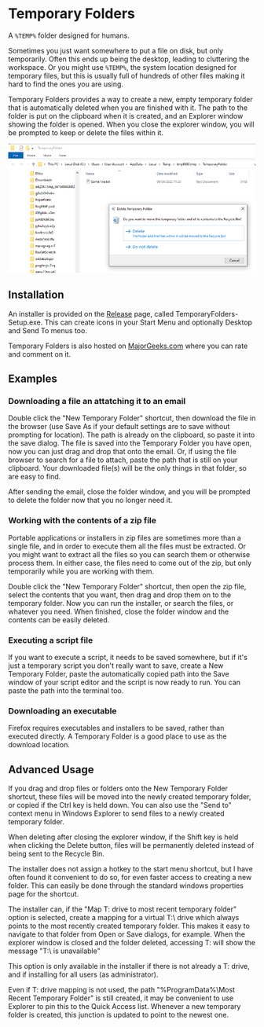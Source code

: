 ﻿# Temporary Folders
A `%TEMP%` folder designed for humans.

Sometimes you just want somewhere to put a file on disk, but only temporarily. Often this ends up being the desktop, leading to cluttering
the workspace. Or you might use `%TEMP%`, the system location designed for temporary files, but this is usually full of hundreds of other
files making it hard to find the ones you are using.

Temporary Folders provides a way to create a new, empty temporary folder that is automatically deleted when you are finished with it.
The path to the folder is put on the clipboard when it is created, and an Explorer window showing the folder is opened. When you close
the explorer window, you will be prompted to keep or delete the files within it.

![Temporary Folders Screenshot](Screenshots/DeletePrompt.png)

## Installation
An installer is provided on the [Release](https://github.com/AlexVallat/TemporaryFolders/releases) page, called TemporaryFolders-Setup.exe.
This can create icons in your Start Menu and optionally Desktop and Send To menus too.

Temporary Folders is also hosted on [MajorGeeks.com](https://www.majorgeeks.com/files/details/temporary_folders.html) where you can rate and
comment on it.

## Examples
### Downloading a file an attatching it to an email
Double click the "New Temporary Folder" shortcut, then download the file in the browser
(use Save As if your default settings are to save without prompting for location). The path is already on the clipboard, so paste it
into the save dialog. The file is saved into the Temporary Folder you have open, now you can just drag and drop that onto the email. Or, if
using the file browser to search for a file to attach, paste the path that is still on your clipboard. Your downloaded file(s) will be the
only things in that folder, so are easy to find.

After sending the email, close the folder window, and you will be prompted to delete the folder now that you no longer need it.

### Working with the contents of a zip file
Portable applications or installers in zip files are sometimes more than a single file, and in order
to execute them all the files must be extracted. Or you might want to extract all the files so you can search them or otherwise process them. In
either case, the files need to come out of the zip, but only temporarily while you are working with them.

Double click the "New Temporary Folder" shortcut, then open the zip file, select the contents that you want, then drag and drop them on to the
temporary folder. Now you can run the installer, or search the files, or whatever you need. When finished, close the folder window and the
contents can be easily deleted.

### Executing a script file
If you want to execute a script, it needs to be saved somewhere, but if it's just a temporary script you don't really want to save, create a New
Temporary Folder, paste the automatically copied path into the Save window of your script editor and the script is now ready to run. You can
paste the path into the terminal too.

### Downloading an executable
Firefox requires executables and installers to be saved, rather than executed directly. A Temporary Folder is a good place to use as the download
location.

## Advanced Usage
If you drag and drop files or folders onto the New Temporary Folder shortcut, these files will be moved into the newly created temporary folder,
or copied if the Ctrl key is held down. You can also use the "Send to" context menu in Windows Explorer to send files to a newly created
temporary folder.

When deleting after closing the explorer window, if the Shift key is held when clicking the Delete button, files will be permanently deleted
instead of being sent to the Recycle Bin.

The installer does not assign a hotkey to the start menu shortcut, but I have often found it convenient to do so, for even faster access to
creating a new folder. This can easily be done through the standard windows properties page for the shortcut.

The installer can, if the "Map T: drive to most recent temporary folder" option is selected, create a mapping for a virtual T:\ drive which always
points to the most recently created temporary folder. This makes it easy to navigate to that folder from Open or Save dialogs, for example. When
the explorer window is closed and the folder deleted, accessing T: will show the message "T:\ is unavailable"

This option is only available in the installer if there is not already a T: drive, and if installing for all users (as administrator).

Even if T: drive mapping is not used, the path "%ProgramData%\Most Recent Temporary Folder" is still created, it may be convenient to use Explorer to pin
this to the Quick Access list. Whenever a new temporary folder is created, this junction is updated to point to the newest one.